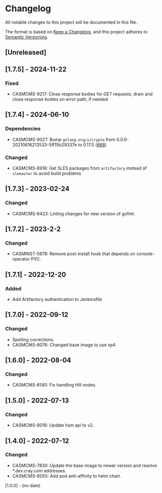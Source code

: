 # Changelog

All notable changes to this project will be documented in this file.

The format is based on [Keep a Changelog](https://keepachangelog.com/en/1.0.0/),
and this project adheres to [Semantic Versioning](https://semver.org/spec/v2.0.0.html).

## [Unreleased]

## [1.7.5] - 2024-11-22
### Fixed
- CASMCMS-9217: Close response bodies for GET requests; drain and close response bodies on error path, if needed

## [1.7.4] - 2024-06-10
### Dependencies
- CASMCMS-9027: Bump `golang.org/x/crypto` from 0.0.0-20210616213533-5ff15b29337e to 0.17.0 ([#88](https://github.com/Cray-HPE/console-node/pull/88))

### Changed
- CASMCMS-8918: Get SLES packages from `artifactory` instead of `slemaster` to avoid build problems

## [1.7.3] - 2023-02-24
### Changed
- CASMCMS-8423: Linting changes for new version of gofmt.

## [1.7.2] - 2023-2-2
### Changed
- CASMINST-5878: Remove post-install hook that depends on console-operator PVC.

## [1.7.1] - 2022-12-20
### Added
- Add Artifactory authentication to Jenkinsfile

## [1.7.0] - 2022-09-12
### Changed
 - Spelling corrections.
 - CASMCMS-8076: Changed base image to use sp4

## [1.6.0] - 2022-08-04
### Changed
 - CASMCMS-8140: Fix handling Hill nodes.

## [1.5.0] - 2022-07-13
### Changed
 - CASMCMS-8016: Update hsm api to v2.

## [1.4.0] - 2022-07-12
### Changed
 - CASMCMS-7830: Update the base image to newer version and resolve *.dev.cray.com addresses.
 - CASMCMS-8055: Add pod anti-affinity to helm chart.

[1.0.0] - (no date)

